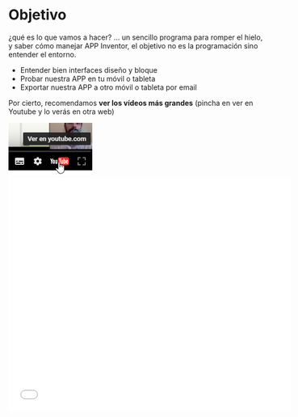 
# Objetivo

¿qué es lo que vamos a hacer? ... un sencillo programa para romper el hielo, y saber cómo manejar APP Inventor, el objetivo no es la programación sino entender el entorno.

- Entender bien interfaces diseño y bloque
- Probar nuestra APP en tu móvil o tableta
- Exportar nuestra APP a otro móvil o tableta por email

Por cierto, recomendamos **ver los vídeos más grandes** (pincha en ver en Youtube y lo verás en otra web)

<img src="img/2017-01-19_07_34_13-eXe___Objetivo.png" width="166" height="105" />

<iframe width="560" height="461" src="//www.youtube.com/embed/Jebv6S4bmXs" frameborder="0"></iframe>

